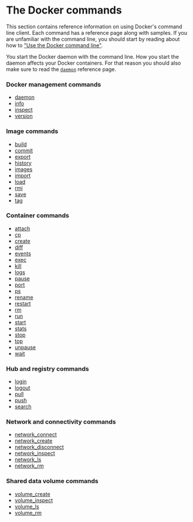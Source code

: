 <!-- [metadata]>
+++
title = "Using the command line"
description = "Docker's CLI command description and usage"
keywords = ["Docker, Docker documentation, CLI,  command line"]
[menu.main]
identifier= "smn_cli"
parent = "mn_reference"
+++
<!-- [end-metadata]-->


# The Docker commands

This section contains reference information on using Docker's command line client. Each command has a reference page along with samples. If you are unfamiliar with the command line, you should start by reading about how to ["Use the Docker command line"](cli).  

You start the Docker daemon with the command line. How you start the daemon affects your Docker containers. For that reason you should also make sure to read the [`daemon`](daemon) reference page.

### Docker management commands

* [daemon](daemon)
* [info](info)
* [inspect](inspect)
* [version](version)

### Image commands

* [build](build)
* [commit](commit)
* [export](export)
* [history](history)
* [images](images)
* [import](import)
* [load](load)
* [rmi](rmi)
* [save](save)
* [tag](tag)

### Container commands

* [attach](attach)
* [cp](cp)
* [create](create)
* [diff](diff)
* [events](events)
* [exec](exec)
* [kill](kill)
* [logs](logs)
* [pause](pause)
* [port](port)
* [ps](ps)
* [rename](rename)
* [restart](restart)
* [rm](rm)
* [run](run)
* [start](start)
* [stats](stats)
* [stop](stop)
* [top](top)
* [unpause](unpause)
* [wait](wait)

### Hub and registry commands

* [login](login)
* [logout](logout)
* [pull](pull)
* [push](push)
* [search](search)

### Network and connectivity commands

* [network_connect](network_connect)
* [network_create](network_create)
* [network_disconnect](network_disconnect)
* [network_inspect](network_inspect)
* [network_ls](network_ls)
* [network_rm](network_rm)

### Shared data volume commands

* [volume_create](volume_create)
* [volume_inspect](volume_inspect)
* [volume_ls](volume_ls)
* [volume_rm](volume_rm)
